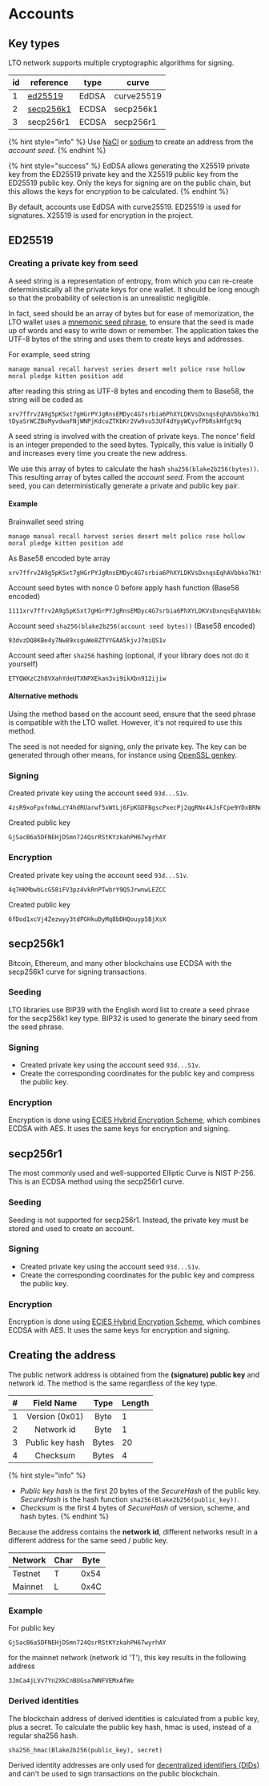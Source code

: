 # Accounts

## Key types

LTO network supports multiple cryptographic algorithms for signing.

| id | reference                            | type  | curve      |
| -- | ------------------------------------ | ----- | ---------- |
| 1  | [ed25519](accounts.md#ed25519)       | EdDSA | curve25519 |
| 2  | [secp256k1](accounts.md#secp-256-k1) | ECDSA | secp256k1  |
| 3  | secp256r1                            | ECDSA | secp256r1  |

{% hint style="info" %}
Use [NaCl](https://nacl.cr.yp.to/) or [sodium](https://libsodium.gitbook.io/) to create an address from the _account seed_.
{% endhint %}

{% hint style="success" %}
EdDSA allows generating the X25519 private key from the ED25519 private key and the X25519 public key from the ED25519 public key. Only the keys for signing are on the public chain, but this allows the keys for encryption to be calculated.
{% endhint %}

By default, accounts use EdDSA with curve25519. ED25519 is used for signatures. X25519 is used for encryption in the project.

## ED25519

### Creating a private key from seed

A seed string is a representation of entropy, from which you can re-create deterministically all the private keys for one wallet. It should be long enough so that the probability of selection is an unrealistic negligible.

In fact, seed should be an array of bytes but for ease of memorization, the LTO wallet uses a [mnemonic seed phrase](https://en.bitcoin.it/wiki/Brainwallet), to ensure that the seed is made up of words and easy to write down or remember. The application takes the UTF-8 bytes of the string and uses them to create keys and addresses.

For example, seed string&#x20;

`manage manual recall harvest series desert melt police rose hollow moral pledge kitten position add`&#x20;

after reading this string as UTF-8 bytes and encoding them to Base58, the string will be coded as&#x20;

`xrv7ffrv2A9g5pKSxt7gHGrPYJgRnsEMDyc4G7srbia6PhXYLDKVsDxnqsEqhAVbbko7N1tDyaSrWCZBoMyvdwaFNjWNPjKdcoZTKbKr2Vw9vu53Uf4dYpyWCyvfPbRskHfgt9q`

A seed string is involved with the creation of private keys. The nonce' field is an integer prepended to the seed bytes. Typically, this value is initially 0 and increases every time you create the new address.&#x20;

We use this array of bytes to calculate the hash `sha256(blake2b256(bytes))`. This resulting array of bytes called the _account seed_. From the account seed, you can deterministically generate a private and public key pair.

#### Example

Brainwallet seed string

```
manage manual recall harvest series desert melt police rose hollow moral pledge kitten position add
```

As Base58 encoded byte array

```
xrv7ffrv2A9g5pKSxt7gHGrPYJgRnsEMDyc4G7srbia6PhXYLDKVsDxnqsEqhAVbbko7N1tDyaSrWCZBoMyvdwaFNjWNPjKdcoZTKbKr2Vw9vu53Uf4dYpyWCyvfPbRskHfgt9q
```

Account seed bytes with nonce 0 before apply hash function (Base58 encoded)

```
1111xrv7ffrv2A9g5pKSxt7gHGrPYJgRnsEMDyc4G7srbia6PhXYLDKVsDxnqsEqhAVbbko7N1tDyaSrWCZBoMyvdwaFNjWNPjKdcoZTKbKr2Vw9vu53Uf4dYpyWCyvfPbRskHfgt9q
```

Account seed `sha256(blake2b256(account seed bytes))`  (Base58 encoded)

```
93dvzDQ8KBe4y7Nw89xsguWe8ZTVYGAA5kjvJ7miQS1v
```

Account seed after `sha256` hashing (optional, if your library does not do it yourself)

```
ETYQWXzC2h8VXahYdeUTXNPXEkan3vi9ikXbn912ijiw
```

#### Alternative methods

Using the method based on the account seed, ensure that the seed phrase is compatible with the LTO wallet. However, it's not required to use this method.

The seed is not needed for signing, only the private key. The key can be generated through other means, for instance using [OpenSSL genkey](https://www.openssl.org/docs/man1.1.1/man1/openssl-genpkey.html).

### Signing

Created private key using the account seed `93d...S1v`.

```
4zsR9xoFpxfnNwLcY4hdRUarwf5xWtLj6FpKGDFBgscPxecPj2qgRNx4kJsFCpe9YDxBRNoeBWTh2SDAdwTySomS
```

Created public key

```
GjSacB6a5DFNEHjDSmn724QsrRStKYzkahPH67wyrhAY
```

### Encryption

Created private key using the account seed `93d...S1v`.

```
4q7HKMbwbLcG58iFV3pz4vkRnPTwbrY9Q5JrwnwLEZCC
```

Created public key

```
6fDod1xcVj4Zezwyy3tdPGHkuDyMq8bDHQouyp5BjXsX
```

## secp256k1

Bitcoin, Ethereum, and many other blockchains use ECDSA with the secp256k1 curve for signing transactions.

### Seeding

LTO libraries use BIP39 with the English word list to create a seed phrase for the secp256k1 key type. BIP32 is used to generate the binary seed from the seed phrase.

### Signing

* Created private key using the account seed `93d...S1v`.
* Create the corresponding coordinates for the public key and compress the public key.

### Encryption

Encryption is done using [ECIES Hybrid Encryption Scheme](https://cryptobook.nakov.com/asymmetric-key-ciphers/ecies-public-key-encryption), which combines ECDSA with AES. It uses the same keys for encryption and signing.

## secp256r1

The most commonly used and well-supported Elliptic Curve is NIST P-256. This is an ECDSA method using the secp256r1 curve.

### Seeding

Seeding is not supported for secp256r1. Instead, the private key must be stored and used to create an account.

### Signing

* Created private key using the account seed `93d...S1v`.
* Create the corresponding coordinates for the public key and compress the public key.

### Encryption

Encryption is done using [ECIES Hybrid Encryption Scheme](https://cryptobook.nakov.com/asymmetric-key-ciphers/ecies-public-key-encryption), which combines ECDSA with AES. It uses the same keys for encryption and signing.

## Creating the address

The public network address is obtained from the **(signature) public key** and network id. The method is the same regardless of the key type.

| # |    Field Name   |  Type | Length |
| - | :-------------: | :---: | ------ |
| 1 |  Version (0x01) |  Byte | 1      |
| 2 |    Network id   |  Byte | 1      |
| 3 | Public key hash | Bytes | 20     |
| 4 |     Checksum    | Bytes | 4      |

{% hint style="info" %}
* _Public key hash_ is the first 20 bytes of the _SecureHash_ of the public key. _SecureHash_ is the hash function `sha256(Blake2b256(public_key))`.
* _Checksum_ is the first 4 bytes of _SecureHash_ of version, scheme, and hash bytes.
{% endhint %}

Because the address contains the **network id**, different networks result in a different address for the same seed / public key.

| Network | Char | Byte |
| ------- | ---- | ---- |
| Testnet | T    | 0x54 |
| Mainnet | L    | 0x4C |

### Example

For public key

```
GjSacB6a5DFNEHjDSmn724QsrRStKYzkahPH67wyrhAY
```

for the mainnet network (network id 'T'), this key results in the following address

```
3JmCa4jLVv7Yn2XkCnBUGsa7WNFVEMxAfWe
```

### Derived identities

The blockchain address of derived identities is calculated from a public key, plus a secret. To calculate the public key hash, hmac is used, instead of a regular sha256 hash.

```
sha256_hmac(Blake2b256(public_key), secret)
```

Derived identity addresses are only used for [decentralized identifiers (DIDs)](identities/decentralized-identifiers.md) and can't be used to sign transactions on the public blockchain.

